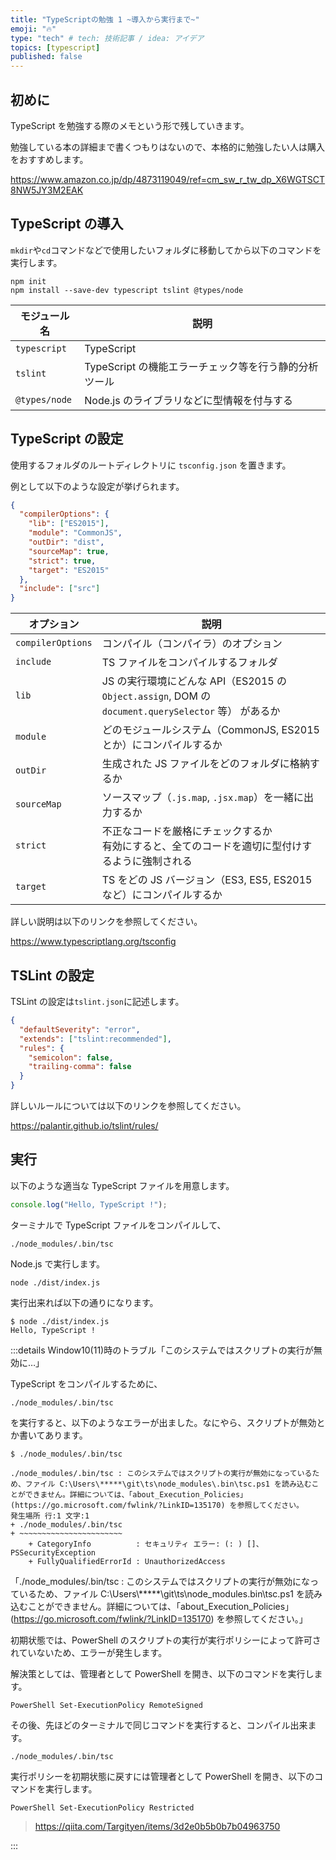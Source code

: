 ```yaml
---
title: "TypeScriptの勉強 1 ~導入から実行まで~"
emoji: "🔥"
type: "tech" # tech: 技術記事 / idea: アイデア
topics: [typescript]
published: false
---
```


## 初めに

TypeScript を勉強する際のメモという形で残していきます。

勉強している本の詳細まで書くつもりはないので、本格的に勉強したい人は購入をおすすめします。

https://www.amazon.co.jp/dp/4873119049/ref=cm_sw_r_tw_dp_X6WGTSCT8NW5JY3M2EAK

## TypeScript の導入

`mkdir`や`cd`コマンドなどで使用したいフォルダに移動してから以下のコマンドを実行します。

```
npm init
npm install --save-dev typescript tslint @types/node
```

| モジュール名  | 説明                                                  |
| ------------- | ----------------------------------------------------- |
| `typescript`  | TypeScript                                            |
| `tslint`      | TypeScript の機能エラーチェック等を行う静的分析ツール |
| `@types/node` | Node.js のライブラリなどに型情報を付与する            |

## TypeScript の設定

使用するフォルダのルートディレクトリに `tsconfig.json` を置きます。

例として以下のような設定が挙げられます。

```json
{
  "compilerOptions": {
    "lib": ["ES2015"],
    "module": "CommonJS",
    "outDir": "dist",
    "sourceMap": true,
    "strict": true,
    "target": "ES2015"
  },
  "include": ["src"]
}
```

| オプション        | 説明                                                                                                |
| ----------------- | --------------------------------------------------------------------------------------------------- |
| `compilerOptions` | コンパイル（コンパイラ）のオプション                                                                |
| `include`         | TS ファイルをコンパイルするフォルダ                                                                 |
| `lib`             | JS の実行環境にどんな API（ES2015 の `Object.assign`, DOM の `document.querySelector` 等） があるか |
| `module`          | どのモジュールシステム（CommonJS, ES2015 とか）にコンパイルするか                                   |
| `outDir`          | 生成された JS ファイルをどのフォルダに格納するか                                                    |
| `sourceMap`       | ソースマップ（`.js.map`, `.jsx.map`）を一緒に出力するか                                             |
| `strict`          | 不正なコードを厳格にチェックするか<br>有効にすると、全てのコードを適切に型付けするように強制される  |
| `target`          | TS をどの JS バージョン（ES3, ES5, ES2015 など）にコンパイルするか                                  |

詳しい説明は以下のリンクを参照してください。

https://www.typescriptlang.org/tsconfig

## TSLint の設定

TSLint の設定は`tslint.json`に記述します。

```json
{
  "defaultSeverity": "error",
  "extends": ["tslint:recommended"],
  "rules": {
    "semicolon": false,
    "trailing-comma": false
  }
}
```

詳しいルールについては以下のリンクを参照してください。

https://palantir.github.io/tslint/rules/

## 実行

以下のような適当な TypeScript ファイルを用意します。

```ts:src/index.ts
console.log("Hello, TypeScript !");
```

ターミナルで TypeScript ファイルをコンパイルして、

```
./node_modules/.bin/tsc
```

Node.js で実行します。

```
node ./dist/index.js
```

実行出来れば以下の通りになります。

```
$ node ./dist/index.js
Hello, TypeScript !
```

:::details Window10(11)時のトラブル「このシステムではスクリプトの実行が無効に…」

TypeScript をコンパイルするために、

```
./node_modules/.bin/tsc
```

を実行すると、以下のようなエラーが出ました。なにやら、スクリプトが無効とか書いてあります。

```
$ ./node_modules/.bin/tsc

./node_modules/.bin/tsc : このシステムではスクリプトの実行が無効になっているため、ファイル C:\Users\*****\git\ts\node_modules\.bin\tsc.ps1 を読み込むことができません。詳細については、「about_Execution_Policies」(https://go.microsoft.com/fwlink/?LinkID=135170) を参照してください。
発生場所 行:1 文字:1
+ ./node_modules/.bin/tsc
+ ~~~~~~~~~~~~~~~~~~~~~~~
    + CategoryInfo          : セキュリティ エラー: (: ) []、PSSecurityException
    + FullyQualifiedErrorId : UnauthorizedAccess
```

「./node_modules/.bin/tsc : このシステムではスクリプトの実行が無効になっているため、ファイル C:\Users\\\*\*\*\*\*\git\ts\node_modules\.bin\tsc.ps1 を読み込むことができません。詳細については、「about_Execution_Policies」(https://go.microsoft.com/fwlink/?LinkID=135170) を参照してください。」

初期状態では、PowerShell のスクリプトの実行が実行ポリシーによって許可されていないため、エラーが発生します。

解決策としては、管理者として PowerShell を開き、以下のコマンドを実行します。

```
PowerShell Set-ExecutionPolicy RemoteSigned
```

その後、先ほどのターミナルで同じコマンドを実行すると、コンパイル出来ます。

```
./node_modules/.bin/tsc
```

実行ポリシーを初期状態に戻すには管理者として PowerShell を開き、以下のコマンドを実行します。

```
PowerShell Set-ExecutionPolicy Restricted
```

> https://qiita.com/Targityen/items/3d2e0b5b0b7b04963750

:::

